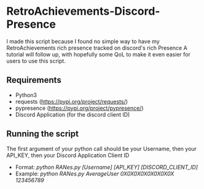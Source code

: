 # RetroAchievements-Discord-Presence

I made this script because I found no simple way to have my RetroAchievements rich presence tracked on discord's rich Presence
A tutorial will follow up, with hopefully some QoL to make it even easier for users to use this script.

## Requirements

- Python3
- requests (https://pypi.org/project/requests/)
- pypresence (https://pypi.org/project/pypresence/)
- Discord Application (for the discord client ID)

## Running the script

The first argument of your python call should be your Username, then your API_KEY, then your Discord Application Client ID
- Format: *python RANes.py [Username] [API_KEY] [DISCORD_CLIENT_ID]*
- Example: *python RANes.py AverageUser 0X0X0X0X0X0X0X0X 123456789*